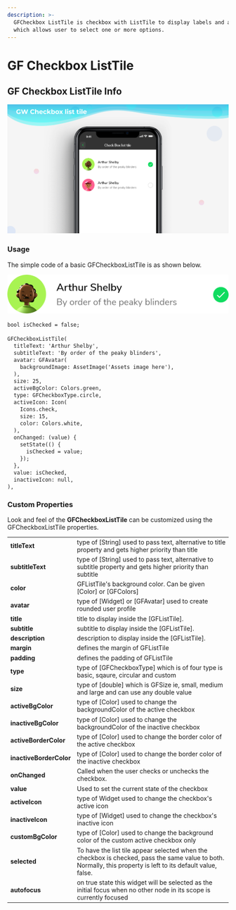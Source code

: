 ```yaml
---
description: >-
  GFCheckbox ListTile is checkbox with ListTile to display labels and avatar,
  which allows user to select one or more options.
---
```


# GF Checkbox ListTile

## GF Checkbox ListTile Info

![GF Checkbox ListTile](../.gitbook/assets/docs-banner-checkbox-list-tile-2x.png)

### Usage

The simple code of a basic GFCheckboxListTile is as shown below.

![GF CheckboxListTile](../.gitbook/assets/checkbox-list-tile-3x.png)

```text
bool isChecked = false;

GFCheckboxListTile(
  titleText: 'Arthur Shelby',
  subtitleText: 'By order of the peaky blinders',
  avatar: GFAvatar(
    backgroundImage: AssetImage('Assets image here'),
  ),
  size: 25,
  activeBgColor: Colors.green,
  type: GFCheckboxType.circle,
  activeIcon: Icon(
    Icons.check,
    size: 15,
    color: Colors.white,
  ),
  onChanged: (value) {
    setState(() {
      isChecked = value;
    });
  },
  value: isChecked,
  inactiveIcon: null,
),
```

### Custom Properties

Look and feel of the **GFCheckboxListTile** can be customized using the GFCheckboxListTile properties.

|  |  |
| :--- | :--- |
| **titleText** | type of \[String\] used to pass text, alternative to title property and gets higher priority than title |
| **subtitleText** | type of \[String\] used to pass text, alternative to subtitle property and gets higher priority than subtitle |
| **color** | GFListTile's background color. Can be given \[Color\] or \[GFColors\] |
| **avatar** | type of \[Widget\] or \[GFAvatar\] used to create rounded user profile |
| **title** | title to display inside the \[GFListTile\].  |
| **subtitle** | subtitle to display inside the \[GFListTile\].  |
| **description** | description to display inside the \[GFListTile\].  |
| **margin** | defines the margin of GFListTile |
| **padding** | defines the padding of GFListTile |
| **type** | type of \[GFCheckboxType\] which is of four type is basic, sqaure, circular and custom |
| **size** | type of \[double\] which is GFSize ie, small, medium and large and can use any double value |
| **activeBgColor** | type of \[Color\] used to change the backgroundColor of the active checkbox |
| **inactiveBgColor** | type of \[Color\] used to change the backgroundColor of the inactive checkbox |
| **activeBorderColor** | type of \[Color\] used to change the border color of the active checkbox |
| **inactiveBorderColor** | type of \[Color\] used to change the border color of the inactive checkbox |
| **onChanged** | Called when the user checks or unchecks the checkbox. |
| **value** | Used to set the current state of the checkbox |
| **activeIcon** | type of Widget used to change the  checkbox's active icon |
| **inactiveIcon** | type of \[Widget\] used to change the  checkbox's inactive icon |
| **customBgColor** | type of \[Color\] used to change the background color of the custom active  checkbox only |
| **selected** | To have the list tile appear selected when the checkbox is checked, pass the same value to both. Normally, this property is left to its default value, false. |
| **autofocus** | on true state this widget will be selected as the initial focus when no other node in its scope is currently focused |

